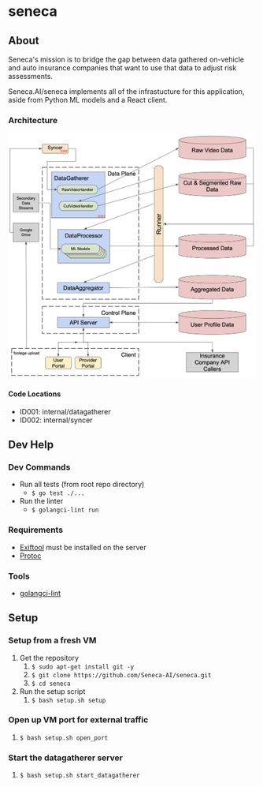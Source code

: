 # seneca

## About
Seneca's mission is to bridge the gap between data gathered on-vehicle and auto insurance companies that want to use that data to adjust risk assessments.

Seneca.AI/seneca implements all of the infrastucture for this application, aside from Python ML models and a React client.

### Architecture
![architecture](./docs/architecture.png)
#### Code Locations
* ID001: internal/datagatherer
* ID002: internal/syncer

## Dev Help

### Dev Commands
* Run all tests (from root repo directory)
    * `$ go test ./...`
* Run the linter
    * `$ golangci-lint run`

### Requirements
* [Exiftool](https://exiftool.org/install.html#Unix) must be installed on the server
* [Protoc](https://grpc.io/docs/protoc-installation/)

### Tools
* [golangci-lint](https://golangci-lint.run/usage/install/#local-installation)

## Setup

### Setup from a fresh VM
1. Get the repository
    1. `$ sudo apt-get install git -y`
    1. `$ git clone https://github.com/Seneca-AI/seneca.git`
    1. `$ cd seneca`
1. Run the setup script
    1. `$ bash setup.sh setup`

### Open up VM port for external traffic
1. `$ bash setup.sh open_port`

### Start the datagatherer server
1. `$ bash setup.sh start_datagatherer`
